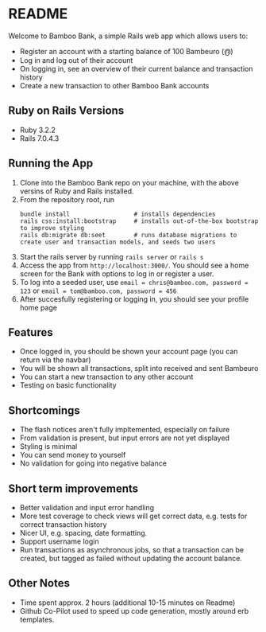 # README

Welcome to Bamboo Bank, a simple Rails web app which allows users to:
* Register an account with a starting balance of 100 Bambeuro (൫)
* Log in and log out of their account
* On logging in, see an overview of their current balance and transaction history
* Create a new transaction to other Bamboo Bank accounts

## Ruby on Rails Versions
* Ruby 3.2.2
* Rails 7.0.4.3

## Running the App
1. Clone into the Bamboo Bank repo on your machine, with the above versins of Ruby and Rails installed. 
2. From the repository root, run 
    ```
    bundle install                  # installs dependencies
    rails css:install:bootstrap     # installs out-of-the-box bootstrap to improve styling
    rails db:migrate db:seet        # runs database migrations to create user and transaction models, and seeds two users
    ```
3. Start the rails server by running `rails server` or `rails s`
4. Access the app from `http://localhost:3000/`. You should see a home screen for the Bank with options to log in or register a user.
5. To log into a seeded user, use `email = chris@bamboo.com, password = 123` or `email = tom@bamboo.com, password = 456`
6. After succesfully registering or logging in, you should see your profile home page

## Features
* Once logged in, you should be shown your account page (you can return via the navbar)
* You will be shown all transactions, split into received and sent Bambeuro
* You can start a new transaction to any other account
* Testing on basic functionality

## Shortcomings
* The flash notices aren't fully impltemented, especially on failure
* From validation is present, but input errors are not yet displayed
* Styling is minimal
* You can send money to yourself
* No validation for going into negative balance

## Short term improvements
* Better validation and input error handling
* More test coverage to check views will get correct data, e.g. tests for correct transaction history
* Nicer UI, e.g. spacing, date formatting.
* Support username login
* Run transactions as asynchronous jobs, so that a transaction can be created, but tagged as failed without updating the account balance.

## Other Notes
* Time spent approx. 2 hours (additional 10-15 minutes on Readme)
* Github Co-Pilot used to speed up code generation, mostly around erb templates. 

